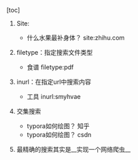 [toc]




1. Site:
	- 什么水果最补身体？ site:zhihu.com

2. filetype：指定搜索文件类型
	- 食谱 filetype:pdf

3. inurl：在指定url中搜索内容
	- 工具 inurl:smyhvae

4. 交集搜索
	- typora如何绘图？ 知乎
	- typora如何绘图？ csdn


5. 最精确的搜索其实是__实现一个网络爬虫__

